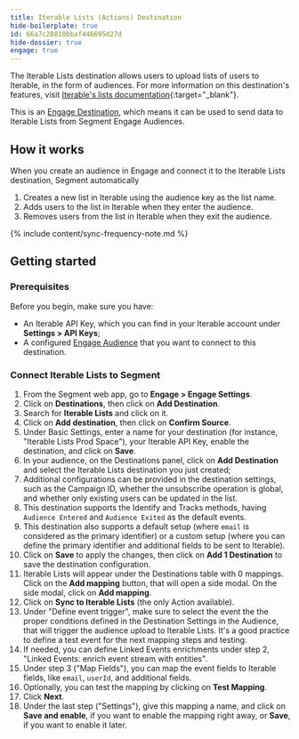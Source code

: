 ```yaml
---
title: Iterable Lists (Actions) Destination
hide-boilerplate: true
id: 66a7c28810bbaf446695d27d
hide-dossier: true
engage: true
---
```


The Iterable Lists destination allows users to upload lists of users to Iterable, in the form of audiences. For more information on this destination's features, visit [Iterable's lists documentation](https://support.iterable.com/hc/en-us/articles/115000770906-Adding-Users-and-Creating-Lists){:target="_blank"}.

This is an [Engage Destination](/docs/engage/using-engage-data/#engage-destination-types-event-vs-list), which means it can be used to send data to Iterable Lists from Segment Engage Audiences.

## How it works

When you create an audience in Engage and connect it to the Iterable Lists destination, Segment automatically

1. Creates a new list in Iterable using the audience key as the list name.
2. Adds users to the list in Iterable when they enter the audience.
3. Removes users from the list in Iterable when they exit the audience.

{% include content/sync-frequency-note.md %}

## Getting started

### Prerequisites

Before you begin, make sure you have:

* An Iterable API Key, which you can find in your Iterable account under **Settings > API Keys**;
* A configured [Engage Audience](/docs/engage/audiences/) that you want to connect to this destination.

### Connect Iterable Lists to Segment

1. From the Segment web app, go to **Engage > Engage Settings**.
2. Click on **Destinations**, then click on **Add Destination**.
3. Search for **Iterable Lists** and click on it.
4. Click on **Add destination**, then click on **Confirm Source**.
5. Under Basic Settings, enter a name for your destination (for instance, "Iterable Lists Prod Space"), your Iterable API Key, enable the destination, and click on **Save**.
6. In your audience, on the Destinations panel, click on **Add Destination** and select the Iterable Lists destination you just created;
7. Additional configurations can be provided in the destination settings, such as the Campaign ID, whether the unsubscribe operation is global, and whether only existing users can be updated in the list.
8. This destination supports the Identify and Tracks methods, having `Audience Entered` and `Audience Exited` as the default events.
9. This destination also supports a default setup (where `email` is considered as the primary identifier) or a custom setup (where you can define the primary identifier and additional fields to be sent to Iterable).
10. Click on **Save** to apply the changes, then click on **Add 1 Destination** to save the destination configuration.
11. Iterable Lists will appear under the Destinations table with 0 mappings. Click on the **Add mapping** button, that will open a side modal. On the side modal, click on **Add mapping**.
12. Click on **Sync to Iterable Lists** (the only Action available).
13. Under "Define event trigger", make sure to select the event the the proper conditions defined in the Destination Settings in the Audience, that will trigger the audience upload to Iterable Lists. It's a good practice to define a test event for the next mapping steps and testing.
14. If needed, you can define Linked Events enrichments under step 2, "Linked Events: enrich event stream with entities".
15. Under step 3 ("Map Fields"), you can map the event fields to Iterable fields, like `email`, `userId`, and additional fields.
16. Optionally, you can test the mapping by clicking on **Test Mapping**.
17. Click **Next**.
18. Under the last step ("Settings"), give this mapping a name, and click on **Save and enable**, if you want to enable the mapping right away, or **Save**, if you want to enable it later.
